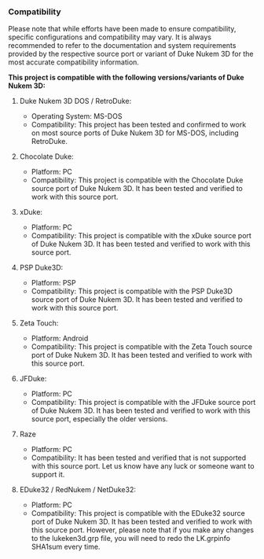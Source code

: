 ### Compatibility
Please note that while efforts have been made to ensure compatibility, specific configurations and compatibility may vary. It is always recommended to refer to the documentation and system requirements provided by the respective source port or variant of Duke Nukem 3D for the most accurate compatibility information.

**This project is compatible with the following versions/variants of Duke Nukem 3D:** 
1. Duke Nukem 3D DOS / RetroDuke:
   - Operating System: MS-DOS
   - Compatibility: This project has been tested and confirmed to work on most source ports of Duke Nukem 3D for MS-DOS, including RetroDuke.

2. Chocolate Duke:
   - Platform: PC
   - Compatibility: This project is compatible with the Chocolate Duke source port of Duke Nukem 3D. It has been tested and verified to work with this source port.

3. xDuke:
   - Platform: PC
   - Compatibility: This project is compatible with the xDuke source port of Duke Nukem 3D. It has been tested and verified to work with this source port.

4. PSP Duke3D:
   - Platform: PSP
   - Compatibility: This project is compatible with the PSP Duke3D source port of Duke Nukem 3D. It has been tested and verified to work with this source port.

5. Zeta Touch:
   - Platform: Android
   - Compatibility: This project is compatible with the Zeta Touch source port of Duke Nukem 3D. It has been tested and verified to work with this source port.

6. JFDuke:
   - Platform: PC
   - Compatibility: This project is compatible with the JFDuke source port of Duke Nukem 3D. It has been tested and verified to work with this source port, especially the older versions.

7. Raze
    - Platform: PC
    - Compatibility: It has been tested and verified that is not supported with this source port. Let us know have any luck or someone want to support it. 

8. EDuke32 / RedNukem / NetDuke32:
   - Platform: PC
   - Compatibility: This project is compatible with the EDuke32 source port of Duke Nukem 3D. It has been tested and verified to work with this source port. However, please note that if you make any changes to the lukeken3d.grp file, you will need to redo the LK.grpinfo SHA1sum every time.

